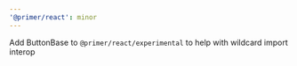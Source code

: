 ```yaml
---
'@primer/react': minor
---
```


Add ButtonBase to `@primer/react/experimental` to help with wildcard import interop
